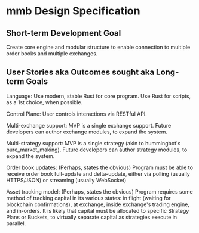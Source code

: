 # mmb Design Specification

## Short-term Development Goal

Create core engine and modular structure to enable connection to multiple order books and multiple exchanges.

## User Stories aka Outcomes sought aka Long-term Goals

Language:  Use modern, stable Rust for core program.  Use Rust for scripts, as a 1st choice, when possible.

Control Plane:  User controls interactions via RESTful API.

Multi-exchange support:  MVP is a single exchange support.  Future developers can author exchange modules, to expand the system.

Multi-strategy support:  MVP is a single strategy (akin to hummingbot's pure_market_making).  Future developers can author strategy modules, to expand the system.

Order book updates:  (Perhaps, states the obvious)   Program must be able to receive order book full-update and delta-update, either via polling (usually HTTPS/JSON) or streaming (usually WebSocket)

Asset tracking model:  (Perhaps, states the obvious)   Program requires some method of tracking capital in its various states:  in flight (waiting for blockchain confirmations), at exchange, inside exchange's trading engine, and in-orders.  It is likely that capital must be allocated to specific Strategy Plans or Buckets, to virtually separate capital as strategies execute in parallel.

